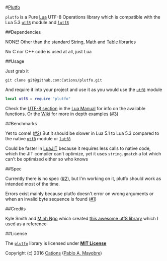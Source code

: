 #[Plutfo][1]

`plutfo` is a Pure [Lua][2] UTF-8 Operations library which is compatible with the Lua 5.3 [`utf8`][3] module and [`lutf8`][4]

##Dependencies

NONE! Other than the standard [String][5], [Math][6] and [Table][7] libraries

No C nor C++ code is used at all, just Lua

##Usage

Just grab it

```shell
git clone git@github.com:Cations/plutfo.git
```

And require it into your project and use it as you would use the [`utf8`][3] module

```lua
local utf8 = require "plutfo"
```

Check the [UTF-8 section][3] in the [Lua Manual][8] for info on the available functions. Or the [Wiki][9] for more in depth examples ([#3][18])

##Benchmarks

Yet to come! ([#2][17]) But it should be slower in Lua 5.1 to Lua 5.3 compared to the native [`utf8`][3] module or [`lutf8`][4]

Could be faster in [LuaJIT][10] because it requires less calls to native code, which the JIT compiler can't optimize, yet it uses `string.gmatch` a lot which can't be optimized either so who knows

##Spec

Currently there is no spec ([#2][17]), but I'm working on it, plutfo should work as intended most of the time.

Errors exist mainly because plutfo doesn't error on wrong arguments or when an invalid byte sequence is found ([#1][16])

##Credits

Kyle Smith and [Minh Ngo][12] which created [this awesome utf8 library][13] which I used as a reference

##License

The [`plutfo`][1] library is licensed under [**MIT License**][14]

Copyright (c) 2016 [Cations][15] ([Pablo A. Mayobre][16])

[1]:https://www.github.com/Cations/plutfo
[2]:https://www.lua.org/
[3]:http://www.lua.org/manual/5.3/manual.html#6.5
[4]:http://luarocks.org/modules/positive07/lutf8
[5]:http://www.lua.org/manual/5.3/manual.html#6.4
[6]:http://www.lua.org/manual/5.3/manual.html#6.7
[7]:http://www.lua.org/manual/5.3/manual.html#6.6
[8]:http://www.lua.org/manual/5.3/manual.html
[9]:https://www.github.com/Cations/plutfo/wiki
[10]:http://www.luajit.org/luajit.html

[11]:https://www.github.com/markandgo
[12]:https://gist.github.com/markandgo/5776124

[13]:https://www.github.com/Cations/plutfo/blob/master/LICENSE
[14]:https://www.github.com/Cations
[15]:https://www.github.com/Positive07

[16]:https://www.github.com/Cations/plutfo/issues/1
[17]:https://www.github.com/Cations/plutfo/issues/2
[18]:https://www.github.com/Cations/plutfo/issues/3